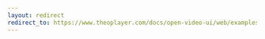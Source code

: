 ```yaml
---
layout: redirect
redirect_to: https://www.theoplayer.com/docs/open-video-ui/web/examples/nitflex/
---
```

